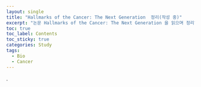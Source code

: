 ```yaml
---
layout: single
title: "Hallmarks of the Cancer: The Next Generation  정리(작성 중)"
excerpt: "논문 Hallmarks of the Cancer: The Next Generation 을 읽으며 정리하는 암세포생물학"
toc: true
toc_label: Contents
toc_sticky: true
categories: Study
tags:
  - Bio
  - Cancer
---
```

.